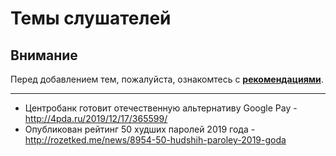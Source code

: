 # Темы слушателей
## Внимание
Перед добавлением тем, пожалуйста, ознакомтесь с **[рекомендациями](Recommendations_for_the_proposed_topics.md)**.



---
- Центробанк готовит отечественную альтернативу Google Pay - http://4pda.ru/2019/12/17/365599/
- Опубликован рейтинг 50 худших паролей 2019 года - http://rozetked.me/news/8954-50-hudshih-paroley-2019-goda

